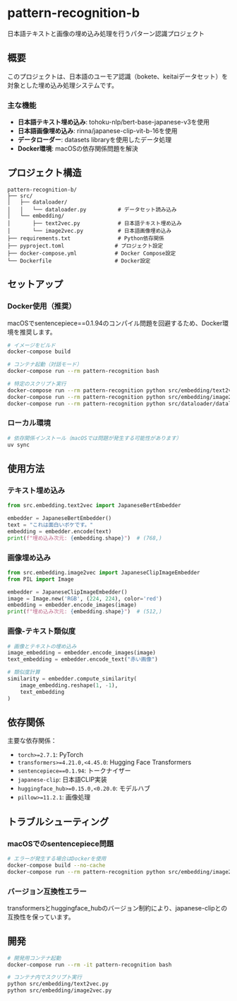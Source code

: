 # pattern-recognition-b

日本語テキストと画像の埋め込み処理を行うパターン認識プロジェクト

## 概要

このプロジェクトは、日本語のユーモア認識（bokete、keitaiデータセット）を対象とした埋め込み処理システムです。

### 主な機能

- **日本語テキスト埋め込み**: tohoku-nlp/bert-base-japanese-v3を使用
- **日本語画像埋め込み**: rinna/japanese-clip-vit-b-16を使用
- **データローダー**: datasets libraryを使用したデータ処理
- **Docker環境**: macOSの依存関係問題を解決

## プロジェクト構造

```
pattern-recognition-b/
├── src/
│   ├── dataloader/
│   │   └── dataloader.py          # データセット読み込み
│   └── embedding/
│       ├── text2vec.py            # 日本語テキスト埋め込み
│       └── image2vec.py           # 日本語画像埋め込み
├── requirements.txt               # Python依存関係
├── pyproject.toml                # プロジェクト設定
├── docker-compose.yml            # Docker Compose設定
└── Dockerfile                    # Docker設定
```

## セットアップ

### Docker使用（推奨）

macOSでsentencepiece==0.1.94のコンパイル問題を回避するため、Docker環境を推奨します。

```bash
# イメージをビルド
docker-compose build

# コンテナ起動（対話モード）
docker-compose run --rm pattern-recognition bash

# 特定のスクリプト実行
docker-compose run --rm pattern-recognition python src/embedding/text2vec.py
docker-compose run --rm pattern-recognition python src/embedding/image2vec.py
docker-compose run --rm pattern-recognition python src/dataloader/dataloader.py
```

### ローカル環境

```bash
# 依存関係インストール（macOSでは問題が発生する可能性があります）
uv sync
```

## 使用方法

### テキスト埋め込み

```python
from src.embedding.text2vec import JapaneseBertEmbedder

embedder = JapaneseBertEmbedder()
text = "これは面白いボケです。"
embedding = embedder.encode(text)
print(f"埋め込み次元: {embedding.shape}")  # (768,)
```

### 画像埋め込み

```python
from src.embedding.image2vec import JapaneseClipImageEmbedder
from PIL import Image

embedder = JapaneseClipImageEmbedder()
image = Image.new('RGB', (224, 224), color='red')
embedding = embedder.encode_images(image)
print(f"埋め込み次元: {embedding.shape}")  # (512,)
```

### 画像-テキスト類似度

```python
# 画像とテキストの埋め込み
image_embedding = embedder.encode_images(image)
text_embedding = embedder.encode_text("赤い画像")

# 類似度計算
similarity = embedder.compute_similarity(
    image_embedding.reshape(1, -1), 
    text_embedding
)
```

## 依存関係

主要な依存関係：

- `torch>=2.7.1`: PyTorch
- `transformers>=4.21.0,<4.45.0`: Hugging Face Transformers
- `sentencepiece==0.1.94`: トークナイザー
- `japanese-clip`: 日本語CLIP実装
- `huggingface_hub>=0.15.0,<0.20.0`: モデルハブ
- `pillow>=11.2.1`: 画像処理

## トラブルシューティング

### macOSでのsentencepiece問題

```bash
# エラーが発生する場合はDockerを使用
docker-compose build --no-cache
docker-compose run --rm pattern-recognition python src/embedding/image2vec.py
```

### バージョン互換性エラー

transformersとhuggingface_hubのバージョン制約により、japanese-clipとの互換性を保っています。

## 開発

```bash
# 開発用コンテナ起動
docker-compose run --rm -it pattern-recognition bash

# コンテナ内でスクリプト実行
python src/embedding/text2vec.py
python src/embedding/image2vec.py
```